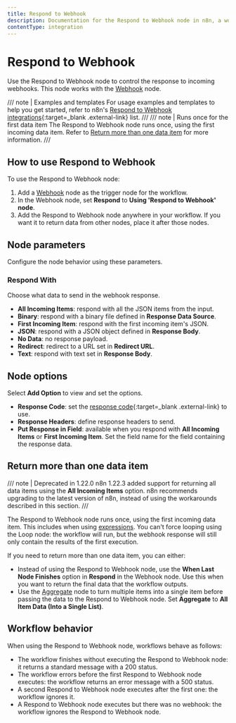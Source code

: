 ```yaml
---
title: Respond to Webhook
description: Documentation for the Respond to Webhook node in n8n, a workflow automation platform. Includes guidance on usage, and links to examples.
contentType: integration
---
```


# Respond to Webhook

Use the Respond to Webhook node to control the response to incoming webhooks. This node works with the [Webhook](/integrations/builtin/core-nodes/n8n-nodes-base.webhook/) node.

/// note | Examples and templates
For usage examples and templates to help you get started, refer to n8n's [Respond to Webhook integrations](https://n8n.io/integrations/respond-to-webhook/){:target=_blank .external-link} list.
///
/// note | Runs once for the first data item
The Respond to Webhook node runs once, using the first incoming data item. Refer to [Return more than one data item](#return-more-than-one-data-item) for more information.
///
## How to use Respond to Webhook

To use the Respond to Webhook node:

1. Add a [Webhook](/integrations/builtin/core-nodes/n8n-nodes-base.webhook/) node as the trigger node for the workflow.
1. In the Webhook node, set **Respond** to **Using 'Respond to Webhook' node**.
1. Add the Respond to Webhook node anywhere in your workflow. If you want it to return data from other nodes, place it after those nodes.

## Node parameters

Configure the node behavior using these parameters.

### Respond With

Choose what data to send in the webhook response.

- **All Incoming Items**: respond with all the JSON items from the input.
- **Binary**: respond with a binary file defined in **Response Data Source**.
- **First Incoming Item**: respond with the first incoming item's JSON.
- **JSON**: respond with a JSON object defined in **Response Body**.
- **No Data**: no response payload.
- **Redirect**: redirect to a URL set in **Redirect URL**.
- **Text**: respond with text set in **Response Body**.

## Node options

Select **Add Option** to view and set the options.

- **Response Code**: set the [response code](https://developer.mozilla.org/en-US/docs/Web/HTTP/Status){:target=_blank .external-link} to use.
- **Response Headers**: define response headers to send.
- **Put Response in Field**: available when you respond with **All Incoming Items** or **First Incoming Item**. Set the field name for the field containing the response data.

## Return more than one data item

/// note | Deprecated in 1.22.0
n8n 1.22.3 added support for returning all data items using the **All Incoming Items** option. n8n recommends upgrading to the latest version of n8n, instead of using the workarounds described in this section.
///

The Respond to Webhook node runs once, using the first incoming data item. This includes when using [expressions](/code/expressions/). You can't force looping using the Loop node: the workflow will run, but the webhook response will still only contain the results of the first execution. 

If you need to return more than one data item, you can either:

- Instead of using the Respond to Webhook node, use the **When Last Node Finishes** option in **Respond** in the Webhook node. Use this when you want to return the final data that the workflow outputs.
- Use the [Aggregate](/integrations/builtin/core-nodes/n8n-nodes-base.aggregate/) node to turn multiple items into a single item before passing the data to the Respond to Webhook node. Set **Aggregate** to **All Item Data (Into a Single List)**.

## Workflow behavior

When using the Respond to Webhook node, workflows behave as follows:

- The workflow finishes without executing the Respond to Webhook node: it returns a standard message with a 200 status.
- The workflow errors before the first Respond to Webhook node executes: the workflow returns an error message with a 500 status.
- A second Respond to Webhook node executes after the first one: the workflow ignores it.
- A Respond to Webhook node executes but there was no webhook: the workflow ignores the Respond to Webhook node.
